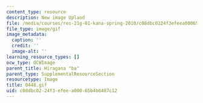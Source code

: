 ```yaml
---
content_type: resource
description: New image Uplaod
file: /media/courses/res-21g-01-kana-spring-2010/c08dbc0224f3efeea00065b4b6487c12_0448.gif
file_type: image/gif
image_metadata:
  caption: ''
  credit: ''
  image-alt: ''
learning_resource_types: []
ocw_type: OCWImage
parent_title: Hiragana "ba"
parent_type: SupplementalResourceSection
resourcetype: Image
title: 0448.gif
uid: c08dbc02-24f3-efee-a000-65b4b6487c12
---
```

